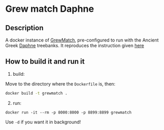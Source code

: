 # Grew match Daphne

## Description

A docker instance of [GrewMatch](https://match.grew.fr/), pre-configured to run with the Ancient Greek [Daphne](https://github.com/francescomambrini/Daphne) treebanks. It reproduces the instruction given [here](https://grew.fr/grew_match/install/)

## How to build it and run it

1. build:

Move to the directory where the `Dockerfile` is, then:

```bash
docker build -t grewmatch .
```

2. run:

```
docker run -it --rm -p 8000:8000 -p 8899:8899 grewmatch
```

Use `-d` if you want it in background!